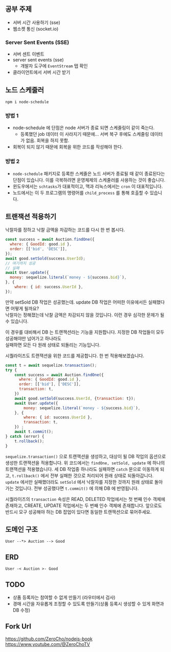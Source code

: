## 공부 주제
* 서버 시간 사용하기 (sse)
* 웹소켓 통신 (socket.io)

### Server Sent Events (SSE)
* 서버 센트 이벤트
* server sent events (sse)
  * 개발자 도구에 `EventStream` 탭 확인
* 클라이언트에서 서버 시간 받기

## 노드 스케줄러
```
npm i node-schedule
```

### 방법 1
* node-schedule 에 단점은 node 서버가 종료 되면 스케줄링이 같이 죽는다.
  * 등록했던 job 데이터 이 사라지기 때문에... 서버 복구 후에도 스케줄링 데이터가 없음. 회복을 하지 못함.
* 회복이 되지 않기 때문에 회복을 위한 코드를 작성해야 한다.

### 방법 2
* `node-schedule` 패키지로 등록한 스케줄은 노드 서버가 종료될 때 같이 종료된다는 단점이 있습니다.
이를 극복하려면 운영체제의 스케줄러를 사용하는 것이 좋습니다.
* 윈도우에서는 `schtasks`가 대표적이고, 맥과 리눅스에서는 `cron` 이 대표적입니다.
* 노드에서는 이 두 프로그램의 명령어를 `child_process` 를 통해 호출할 수 있습니다.

## 트랜잭션 적용하기
낙찰자를 정하고 낙찰 금액을 차감하는 코드를 다시 한 번 봅시다.

```javascript
const success = await Auction.findOne({
  where: { GoodId: good.id },
  order: [['bid', 'DESC']],
});
await good.setSold(success.UserId);
// 여기까지 성공
// 실패
await User.update({
  money: sequelize.literal(`money - ${success.bid}`),
}, {
    where: { id: success.UserId },
});
```

만약 setSold DB 작업은 성공했는데. update DB 작업은 어떠한 이유에서든 실패했다면 어떻게 될까요?  
낙찰자는 정해졌는데 낙찰 금액은 차감되지 않을 것입니다. 이런 경우 심각한 문제가 될 수 있습니다.

이 경우를 대비해서  DB 는 트랜잭션라는 기능을 지원합니다. 지정한 DB 작업들이 모두 성공해야만 넘어가고 하나라도  
실패하면 모든 다 원래 상태로 되돌리는 기능입니다.  

시퀄라이즈도 트랜잭션을 위한 코드를 제공합니다. 한 번 적용해보겠습니다.

```javascript
const t = await sequelize.transaction();
try {
    const success = await Auction.findOne({
      where: { GoodId: good.id },
      order: [['bid'], ['DESC']],
      transaction: t,
    })
    await good.setSold(success.UserId, {transaction: t});
    await User.update({
        money: sequelize.literal(`money - ${success.bid}`),
    }, {
        where: { id: success.UserId },
        transaction: t,
    }) ;
    await t.commit();
} catch (error) {
    t.rollback();
}
```
`sequelize.transaction()` 으로 트랜잭션을 생성하고, 대상이 될 DB 작업의 옵션으로 생성한 트랜잭션을
적용합니다. 위 코드에서는 `findOne, setSold, update` 에 하나의 트랜잭션을 적용했습니다. 세 DB 작업중
하나라도 실패하면 `catch` 문으로 이동하게 되고, `t.rollback()` 에서 전부 실패한 것으로 처리되어 원래 상태로 되돌아갑니다.
`update` 에서만 실패했더라도 `setSold` 에서 낙찰자를 지정한 것까지 원래 상태로 돌아가는 것입니다. 전부
성공했다면 `t.commit()` 에 의해 DB 에 반영됩니다.

시퀄라이즈의 `transaction` 속성은 READ, DELETED 작업에서는 첫 번째 인수 객체에 존재하고, CREATE, UPDATE 작업에서는
두 번째 인수 객체에 존재합니다. 앞으로도 반드시 모구 성공해야 하는 DB 잡업이 있다면 동일한 트랜잭션으로 묶어주세요.

## 도메인 구조
```
User --*> Auction --> Good
```

## ERD
```
User -< Auction >- Good
```

## TODO
* 상품 등록자는 참여할 수 없게 만들기 (라우터에서 검사)
* 경매 시간을 자유롭게 조정할 수 있도록 만들기(상품 등록시 생성할 수 있게 화면과 DB 수정)


## Fork Url
https://github.com/ZeroCho/nodejs-book
https://www.youtube.com/@ZeroChoTV
